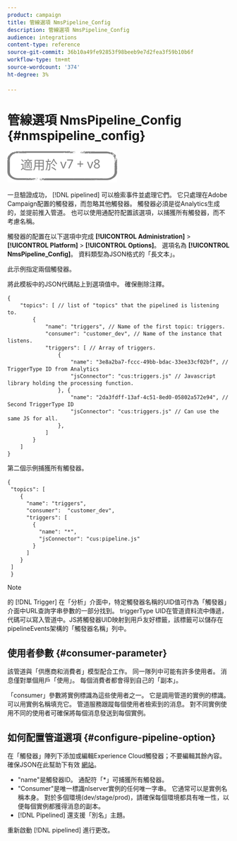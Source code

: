 ```yaml
---
product: campaign
title: 管線選項 NmsPipeline_Config
description: 管線選項 NmsPipeline_Config
audience: integrations
content-type: reference
source-git-commit: 36b10a49fe92853f98beeb9e7d2fea3f59b10b6f
workflow-type: tm+mt
source-wordcount: '374'
ht-degree: 3%

---
```



# 管線選項 NmsPipeline_Config {#nmspipeline_config}

![](../../assets/common.svg)

一旦驗證成功， [!DNL pipelined] 可以檢索事件並處理它們。 它只處理在Adobe Campaign配置的觸發器，而忽略其他觸發器。 觸發器必須是從Analytics生成的，並提前推入管道。
也可以使用通配符配置該選項，以捕獲所有觸發器，而不考慮名稱。

觸發器的配置在以下選項中完成 **[!UICONTROL Administration]** > **[!UICONTROL Platform]** > **[!UICONTROL Options]**。 選項名為 **[!UICONTROL NmsPipeline_Config]**。 資料類型為JSON格式的「長文本」。

此示例指定兩個觸發器。

將此模板中的JSON代碼貼上到選項值中。 確保刪除注釋。

```
{
    "topics": [ // list of "topics" that the pipelined is listening to.
        {
            "name": "triggers", // Name of the first topic: triggers.
            "consumer": "customer_dev", // Name of the instance that listens. 
            "triggers": [ // Array of triggers. 
                {
                    "name": "3e8a2ba7-fccc-49bb-bdac-33ee33cf02bf", // TriggerType ID from Analytics 
                    "jsConnector": "cus:triggers.js" // Javascript library holding the processing function.
                }, {
                    "name": "2da3fdff-13af-4c51-8ed0-05802a572e94", // Second TriggerType ID 
                    "jsConnector": "cus:triggers.js" // Can use the same JS for all.
                },
            ]
        }
    ]
}
```

第二個示例捕獲所有觸發器。

```
{
 "topics": [
    {
      "name": "triggers",
      "consumer":  "customer_dev",
      "triggers": [
        {
          "name": "*",
          "jsConnector": "cus:pipeline.js"
        }
      ]
    }
 ]
 }
```

>[!NOTE]
>
>的 [!DNL Trigger] 在「分析」介面中，特定觸發器名稱的UID值可作為「觸發器」介面中URL查詢字串參數的一部分找到。 triggerType UID在管道資料流中傳遞，代碼可以寫入管道中。JS將觸發器UID映射到用戶友好標籤，該標籤可以儲存在pipelineEvents架構的「觸發器名稱」列中。

## 使用者參數 {#consumer-parameter}

該管道與「供應商和消費者」模型配合工作。 同一隊列中可能有許多使用者。 消息僅對單個用戶「使用」。 每個消費者都會得到自己的「副本」。

「consumer」參數將實例標識為這些使用者之一。 它是調用管道的實例的標識。 可以用實例名稱填充它。 管道服務跟蹤每個使用者檢索到的消息。 對不同實例使用不同的使用者可確保將每個消息發送到每個實例。

## 如何配置管道選項 {#configure-pipeline-option}

在「觸發器」陣列下添加或編輯Experience Cloud觸發器；不要編輯其餘內容。
確保JSON在此幫助下有效 [網站](https://jsonlint.com/)。

* &quot;name&quot;是觸發器ID。 通配符「*」可捕獲所有觸發器。
* &quot;Consumer&quot;是唯一標識nlserver實例的任何唯一字串。 它通常可以是實例名稱本身。 對於多個環境(dev/stage/prod)，請確保每個環境都具有唯一性，以便每個實例都獲得消息的副本。
* [!DNL Pipelined] 還支援「別名」主題。

重新啟動 [!DNL pipelined] 進行更改。
